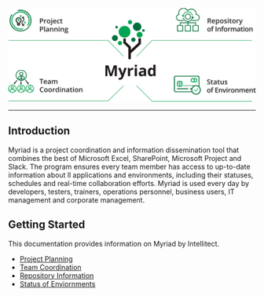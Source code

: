 ![Myriad Infographic](Media/Myriad-Infographic.png)
______
## Introduction
Myriad is a project coordination and information dissemination tool that combines the best of Microsoft Excel, SharePoint, Microsoft Project and Slack. The program ensures every team member has access to up-to-date information about ll applications and environments, including their
statuses, schedules and real-time collaboration efforts. Myriad is used every day by developers, testers, trainers, operations personnel, business users, IT management and corporate management.

## Getting Started
This documentation provides information on Myriad by Intellitect. 
* [Project Planning](Getting-Started/Project-Planning.md)
* [Team Coordination](Getting-Started/Team-Coordination.md)
* [Repository Information](Getting-Started/Repository-Information.md)
* [Status of Enviornments](Getting-Started/Enviornment-Status.md)
